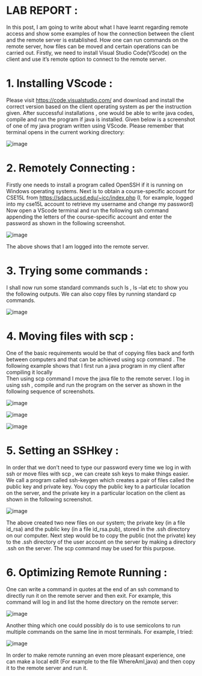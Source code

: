 # LAB REPORT :

In this post, I am going to write about what I have learnt regarding remote access and show some examples of how the  connection between the client and the remote server is established. 
How one can run commands  on the remote server,  how files can be moved and certain operations can be carried out. 
Firstly, we need to install Visual Studio Code(VScode) on the client and use it’s  remote option to connect to the remote server.

# 1. Installing VScode :

Please visit https://code.visualstudio.com/  and download and install the correct version based on the client operating system as per the instruction given.
After successful installations , one would be able to write java codes, compile and run  the program if java is installed.
Given below is a screenshot of one of my java program written using VScode.  Please remember that terminal opens in the current working directory:

![image](https://user-images.githubusercontent.com/97653190/149418552-76011d5a-0039-477e-a034-a9164140124f.png)

# 2. Remotely Connecting :

Firstly one needs to install a program called OpenSSH if  it is running on Windows  operating systems.
Next is to  obtain a course-specific account for CSE15L from 
https://sdacs.ucsd.edu/~icc/index.php
(I, for example, logged into my cse15L account to retrieve my username and change my password)
Now open a VScode terminal and run the following ssh command appending the letters of the course-specific account and enter the password as shown in the following screenshot.

![image](https://user-images.githubusercontent.com/97653190/149418691-de7e49a5-251c-46a9-afe0-c491799a6ed7.png)

The above shows that I am logged into the remote server.

# 3. Trying some commands :

I shall now run some standard commands such ls , ls –lat etc  to show you the following outputs.
We can also copy files by running standard cp commands.

![image](https://user-images.githubusercontent.com/97653190/149418834-4a31204a-b9d1-43a0-a2c8-ddaba77aa200.png)

# 4. Moving files with scp :

One of the basic requirements would be that of copying files back and forth between computers and that can be achieved using scp command .
The following example shows that I first run a java program in my client after compiling it locally  
Then using scp command I move the java file to the remote server. 
I log in using ssh , compile and run the program on the server as shown in the following  sequence of screenshots.

![image](https://user-images.githubusercontent.com/97653190/149418978-580cbfeb-a02c-4e87-8c96-e9bae4572a48.png)

![image](https://user-images.githubusercontent.com/97653190/149419001-00d51a50-7235-460c-a84c-33b6b812e6d9.png)

![image](https://user-images.githubusercontent.com/97653190/149419042-35cba1cd-2755-4a79-812f-4393a33f9260.png)

# 5. Setting an SSHkey :

In order that we don’t need to type our password every time we log in with ssh or move files with scp , we can create ssh keys to make things easier. 
We call a program called ssh-keygen which creates a pair of files called the public key and private key. 
You copy the public key to a particular location on the server, and the private key in a particular location on the client as shown in the following screenshot.

![image](https://user-images.githubusercontent.com/97653190/149419294-24e1da5d-0ddb-4d17-8da9-9558d335d586.png)

The above created two new files on our system; the private key (in a file id_rsa) and the public key (in a file id_rsa.pub), stored in the .ssh directory on our computer.
Next step would be to  copy the public (not the private) key to the .ssh directory of the user account on the server by making a directory .ssh on the server.
The scp command may be used for this purpose.

# 6. Optimizing Remote Running :

One can write a command in quotes at the end of an ssh command to directly run it on the remote server and then exit. 
For example, this command will log in and list the home directory on the remote server:

![image](https://user-images.githubusercontent.com/97653190/149419460-c3bf48b4-ab30-4d5c-b180-298f6827cdde.png)

Another thing which one could possibly do is to use semicolons to run multiple commands on the same line in most terminals. For example, I tried:

![image](https://user-images.githubusercontent.com/97653190/149419513-b625cc21-c0ed-44fb-bd8f-54889da78c97.png)

In order to make remote running an even more pleasant experience, one can make a local edit (For example to the file WhereAmI,java) and then copy it to the remote server and run it.

